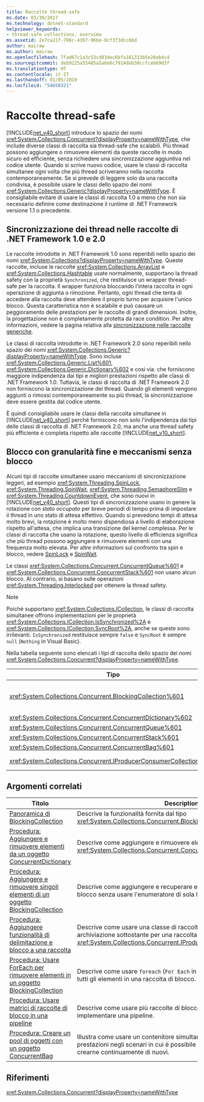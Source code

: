 ```yaml
---
title: Raccolte thread-safe
ms.date: 03/30/2017
ms.technology: dotnet-standard
helpviewer_keywords:
- thread-safe collections, overview
ms.assetid: 2e7ca21f-786c-4367-96be-0cf3f3dcc6bd
author: mairaw
ms.author: mairaw
ms.openlocfilehash: 7fad67c1a3c53cd83dec6bfa161333b5e20ab4c4
ms.sourcegitcommit: deb9225a55485a5a6e6c7914deb30ccfceb69d3f
ms.translationtype: HT
ms.contentlocale: it-IT
ms.lasthandoff: 01/05/2019
ms.locfileid: "54058321"
---
```

# <a name="thread-safe-collections"></a>Raccolte thread-safe
[!INCLUDE[net_v40_short](../../../../includes/net-v40-short-md.md)] introduce lo spazio dei nomi <xref:System.Collections.Concurrent?displayProperty=nameWithType>, che include diverse classi di raccolta sia thread-safe che scalabili. Più thread possono aggiungere o rimuovere elementi da queste raccolte in modo sicuro ed efficiente, senza richiedere una sincronizzazione aggiuntiva nel codice utente. Quando si scrive nuovo codice, usare le classi di raccolta simultanee ogni volta che più thread scriveranno nella raccolta contemporaneamente. Se si prevede di leggere solo da una raccolta condivisa, è possibile usare le classi dello spazio dei nomi <xref:System.Collections.Generic?displayProperty=nameWithType>. È consigliabile evitare di usare le classi di raccolta 1.0 a meno che non sia necessario definire come destinazione il runtime di .NET Framework versione 1.1 o precedente.  
  
## <a name="thread-synchronization-in-the-net-framework-10-and-20-collections"></a>Sincronizzazione dei thread nelle raccolte di .NET Framework 1.0 e 2.0  
 Le raccolte introdotte in .NET Framework 1.0 sono reperibili nello spazio dei nomi <xref:System.Collections?displayProperty=nameWithType>. Queste raccolte, incluse le raccolte <xref:System.Collections.ArrayList> e <xref:System.Collections.Hashtable> usate normalmente, supportano la thread safety con la proprietà `Synchronized`, che restituisce un wrapper thread-safe per la raccolta. Il wrapper funziona bloccando l'intera raccolta in ogni operazione di aggiunta o rimozione. Pertanto, ogni thread che tenta di accedere alla raccolta deve attendere il proprio turno per acquisire l'unico blocco. Questa caratteristica non è scalabile e può causare un peggioramento delle prestazioni per le raccolte di grandi dimensioni. Inoltre, la progettazione non è completamente protetta da race condition. Per altre informazioni, vedere la pagina relativa alla [sincronizzazione nelle raccolte generiche](https://blogs.msdn.microsoft.com/bclteam/2005/03/15/synchronization-in-generic-collections-brian-grunkemeyer/).  
  
 Le classi di raccolta introdotte in .NET Framework 2.0 sono reperibili nello spazio dei nomi <xref:System.Collections.Generic?displayProperty=nameWithType>. Sono incluse <xref:System.Collections.Generic.List%601>, <xref:System.Collections.Generic.Dictionary%602> e così via. che forniscono maggiore indipendenza dai tipi e migliori prestazioni rispetto alle classi di .NET Framework 1.0. Tuttavia, le classi di raccolta di .NET Framework 2.0 non forniscono la sincronizzazione dei thread. Quando gli elementi vengono aggiunti o rimossi contemporaneamente su più thread, la sincronizzazione deve essere gestita dal codice utente.  
  
 È quindi consigliabile usare le classi della raccolta simultanee in [!INCLUDE[net_v40_short](../../../../includes/net-v40-short-md.md)] perché forniscono non solo l'indipendenza dai tipi delle classi di raccolta di .NET Framework 2.0, ma anche una thread safety più efficiente e completa rispetto alle raccolte [!INCLUDE[net_v10_short](../../../../includes/net-v10-short-md.md)].  
  
## <a name="fine-grained-locking-and-lock-free-mechanisms"></a>Blocco con granularità fine e meccanismi senza blocco  
 Alcuni tipi di raccolte simultanee usano meccanismi di sincronizzazione leggeri, ad esempio <xref:System.Threading.SpinLock>, <xref:System.Threading.SpinWait>, <xref:System.Threading.SemaphoreSlim> e <xref:System.Threading.CountdownEvent>, che sono nuovi in [!INCLUDE[net_v40_short](../../../../includes/net-v40-short-md.md)]. Questi tipi di sincronizzazione usano in genere la rotazione con *stato occupato* per breve periodi di tempo prima di impostare il thread in uno stato di attesa effettivo. Quando si prevedono tempi di attesa molto brevi, la rotazione è molto meno dispendiosa a livello di elaborazione rispetto all'attesa, che implica una transizione del kernel complessa. Per le classi di raccolta che usano la rotazione, questo livello di efficienza significa che più thread possono aggiungere e rimuovere elementi con una frequenza molto elevata. Per altre informazioni sul confronto tra spin e blocco, vedere [SpinLock](../../../../docs/standard/threading/spinlock.md) e [SpinWait](../../../../docs/standard/threading/spinwait.md).  
  
 Le classi <xref:System.Collections.Concurrent.ConcurrentQueue%601> e <xref:System.Collections.Concurrent.ConcurrentStack%601> non usano alcun blocco. Al contrario, si basano sulle operazioni <xref:System.Threading.Interlocked> per ottenere la thread safety.  
  
> [!NOTE]
>  Poiché supportano <xref:System.Collections.ICollection>, le classi di raccolta simultanee offrono implementazioni per le proprietà <xref:System.Collections.ICollection.IsSynchronized%2A> e <xref:System.Collections.ICollection.SyncRoot%2A>, anche se queste sono irrilevanti. `IsSynchronized` restituisce sempre `false` e `SyncRoot` è sempre `null` (`Nothing` in Visual Basic).  
  
 Nella tabella seguente sono elencati i tipi di raccolta dello spazio dei nomi <xref:System.Collections.Concurrent?displayProperty=nameWithType>.  
  
|Tipo|Description|  
|----------|-----------------|  
|<xref:System.Collections.Concurrent.BlockingCollection%601>|Offre la funzionalità di delimitazione e blocco per qualsiasi tipo che implementa <xref:System.Collections.Concurrent.IProducerConsumerCollection%601>. Per altre informazioni, vedere [Panoramica di BlockingCollection](../../../../docs/standard/collections/thread-safe/blockingcollection-overview.md).|  
|<xref:System.Collections.Concurrent.ConcurrentDictionary%602>|Implementazione thread-safe di un dizionario di coppie chiave-valore.|  
|<xref:System.Collections.Concurrent.ConcurrentQueue%601>|Implementazione thread-safe di una coda FIFO (First-In, First-Out).|  
|<xref:System.Collections.Concurrent.ConcurrentStack%601>|Implementazione thread-safe di una coda LIFO (Last-In, First-Out).|  
|<xref:System.Collections.Concurrent.ConcurrentBag%601>|Implementazione thread-safe di una raccolta non ordinata di elementi.|  
|<xref:System.Collections.Concurrent.IProducerConsumerCollection%601>|Interfaccia che un tipo deve implementare per essere usato in un oggetto `BlockingCollection`.|  
  
## <a name="related-topics"></a>Argomenti correlati  
  
|Titolo|Description|  
|-----------|-----------------|  
|[Panoramica di BlockingCollection](../../../../docs/standard/collections/thread-safe/blockingcollection-overview.md)|Descrive la funzionalità fornita dal tipo <xref:System.Collections.Concurrent.BlockingCollection%601>.|  
|[Procedura: Aggiungere e rimuovere elementi da un oggetto ConcurrentDictionary](../../../../docs/standard/collections/thread-safe/how-to-add-and-remove-items.md)|Descrive come aggiungere e rimuovere elementi da un oggetto <xref:System.Collections.Concurrent.ConcurrentDictionary%602>|  
|[Procedura: Aggiungere e rimuovere singoli elementi di un oggetto BlockingCollection](../../../../docs/standard/collections/thread-safe/how-to-add-and-take-items.md)|Descrive come aggiungere e recuperare elementi da una raccolta di blocco senza usare l'enumeratore di sola lettura.|  
|[Procedura: Aggiungere funzionalità di delimitazione e blocco a una raccolta](../../../../docs/standard/collections/thread-safe/how-to-add-bounding-and-blocking.md)|Descrive come usare una classe di raccolta come meccanismo di archiviazione sottostante per una raccolta <xref:System.Collections.Concurrent.IProducerConsumerCollection%601>.|  
|[Procedura: Usare ForEach per rimuovere elementi in un oggetto BlockingCollection](../../../../docs/standard/collections/thread-safe/how-to-use-foreach-to-remove.md)|Descrive come usare `foreach` (`For Each` in Visual Basic) per rimuovere tutti gli elementi in una raccolta di blocco.|  
|[Procedura: Usare matrici di raccolte di blocco in una pipeline](../../../../docs/standard/collections/thread-safe/how-to-use-arrays-of-blockingcollections.md)|Descrive come usare più raccolte di blocco contemporaneamente per implementare una pipeline.|  
|[Procedura: Creare un pool di oggetti con un oggetto ConcurrentBag](../../../../docs/standard/collections/thread-safe/how-to-create-an-object-pool.md)|Illustra come usare un contenitore simultaneo per migliorare le prestazioni negli scenari in cui è possibile riutilizzare gli oggetti anziché crearne continuamente di nuovi.|  
  
## <a name="reference"></a>Riferimenti  
 <xref:System.Collections.Concurrent?displayProperty=nameWithType>
